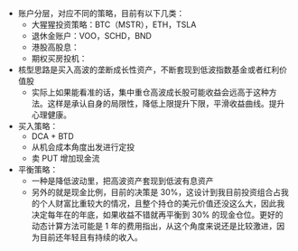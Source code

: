 - 账户分层，对应不同的策略，目前有以下几类：
	- 大猩猩投资策略：BTC（MSTR），ETH，TSLA
	- 退休金账户：VOO，SCHD，BND
	- 港股高股息：
	- 期权买房投机：
- 核型思路是买入高波的垄断成长性资产，不断套现到低波指数基金或者红利价值股
	- 实际上如果能看准的话，集中重仓高波成长股可能收益会远高于这种方法。这样是承认自身的局限性，降低上限提升下限，平滑收益曲线。提升心理健康。
- 买入策略：
	- DCA + BTD
	- 从机会成本角度出发进行定投
	- 卖 PUT 增加现金流
- 平衡策略：
	- 一种是降低波动里，把高波资产套现到低波有息资产
	- 另外的就是现金比例，目前的决策是 30%，这设计到我目前投资组合占我的个人财富比重较大的情况，且整个持仓的美元价值还没这么大，因此我决定每年在的年底，如果收益不错就再平衡到 30% 的现金仓位。更好的动态计算方法可能是 1 年的费用指出，从这个角度来说还是比较激进，因为目前还年轻且有持续的收入。